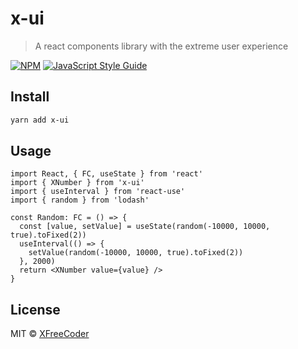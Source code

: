 # x-ui

> A react components library with the extreme user experience

[![NPM](https://img.shields.io/npm/v/x-ui.svg)](https://www.npmjs.com/package/x-ui) [![JavaScript Style Guide](https://img.shields.io/badge/code_style-standard-brightgreen.svg)](https://standardjs.com)

## Install

```bash
yarn add x-ui
```

## Usage

```tsx
import React, { FC, useState } from 'react'
import { XNumber } from 'x-ui'
import { useInterval } from 'react-use'
import { random } from 'lodash'

const Random: FC = () => {
  const [value, setValue] = useState(random(-10000, 10000, true).toFixed(2))
  useInterval(() => {
    setValue(random(-10000, 10000, true).toFixed(2))
  }, 2000)
  return <XNumber value={value} />
}
```

## License

MIT © [XFreeCoder](https://github.com/XFreeCoder)
